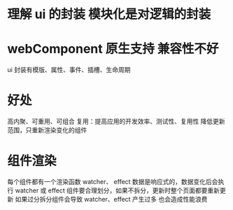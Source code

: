 # 理解 ui 的封装 模块化是对逻辑的封装

# webComponent 原生支持 兼容性不好

ui 封装有模版、属性、事件、插槽、生命周期

# 好处

高内聚、可重用、可组合
复用：提高应用的开发效率、测试性、复用性
降低更新范围，只重新渲染变化的组件

# 组件渲染

每个组件都有一个渲染函数 watcher、 effect
数据是响应式的，数据变化后会执行 watcher 或 effect
组件要合理划分，如果不拆分，更新时整个页面都要重新更新
如果过分拆分组件会导致 watcher、effect 产生过多 也会造成性能浪费

